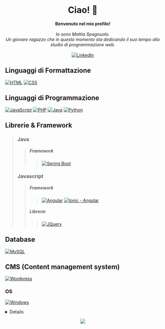 <h1 align="center">Ciao! 👋</h1>

<p align="center">
    <b>Benvenuto nel mio profilo!</b><br><br>
    <i>
        Io sono Mattia Spagnuolo.<br>
        Un giovare ragazzo che in questo momento sta dedicando 
        il suo tempo allo studio di programmazione web.<br>
    </i><br>
    <a href="https://www.linkedin.com/in/mattiasp0">
        <img src="https://img.shields.io/badge/LinkedIn-blue?style=for-the-badge&logo=linkedin" alt="LinkedIn">
    </a>
</p>

## Linguaggi di Formattazione
[![HTML](https://img.shields.io/badge/html-black?style=for-the-badge&logo=html5&color=dd4b25&logoColor=ffffff)](https://github.com/MatSpg)
[![CSS](https://img.shields.io/badge/css-black?style=for-the-badge&logo=css3&color=254bdd)](https://github.com/MatSpg)

## Linguaggi di Programmazione
[![JavaScript](https://img.shields.io/badge/javascript-black?style=for-the-badge&logo=javascript&color=ead41c&logoColor=000)](https://github.com/MatSpg)
[![PHP](https://img.shields.io/badge/php-black?style=for-the-badge&logo=php&color=7377ad&logoColor=ffffff)](https://github.com/MatSpg)
[![Java](https://img.shields.io/badge/java-black?style=for-the-badge&logo=openjdk&color=e22d2b&logoColor=ffffff)](https://github.com/MatSpg)
[![Python](https://img.shields.io/badge/python-black?style=for-the-badge&logo=python&color=f7cf44&labelColor=3470a0&logoColor=ffffff)](https://github.com/MatSpg)

## Librerie & Framework
> ### Java
>> ##### Framework
>>> [![Spring Boot](https://img.shields.io/badge/spring_boot-black?style=for-the-badge&logo=spring&color=6db33f&labelColor=ffffff)](https://github.com/MatSpg)
> ### Javascript
>> ##### Framework
>>> [![Angular](https://img.shields.io/badge/angular-black?style=for-the-badge&logo=angular&color=bd002e&labelColor=fffffff)](https://github.com/MatSpg)
>>> [![Ionic - Angular](https://img.shields.io/badge/ionic-black?style=for-the-badge&logo=ionic&color=ffffff&labelColor=3880ff)](https://github.com/MatSpg)
>> ##### Librerie
>>> [![JQuery](https://img.shields.io/badge/jquery-black?style=for-the-badge&color=0865a7&labelColor=ffffff)](https://github.com/MatSpg)

## Database
[![MySQL](https://img.shields.io/badge/mysql-black?style=for-the-badge&logo=mysql&color=dd8b19&labelColor=005e86&logoColor=ffffff)](https://github.com/MatSpg)

## CMS (Content management system)
[![Wordpress](https://img.shields.io/badge/wordpress-black?style=for-the-badge&logo=wordpress&color=1f6f93)](https://github.com/MatSpg)

### OS
[![Windows](https://img.shields.io/badge/Windows-black?style=for-the-badge&logo=Windows&color=ffffff&labelColor=0172cb)](https://github.com/MatSpg)

<details>
<p align="center">
  <a href="https://github.com/MatSpg">
    <img src="http://github-profile-summary-cards.vercel.app/api/cards/profile-details?username=MatSpg&theme=transparent" />
  </a>
  <a href="https://github.com/MatSpg">
    <img src="https://github-readme-streak-stats.herokuapp.com/?user=MatSpg&hide_border=true&card_width=338&theme=transparent" />
  </a>
  <a href="https://github.com/MatSpg">
    <img src="http://github-profile-summary-cards.vercel.app/api/cards/stats?username=MatSpg&theme=transparent" />
  </a>
  <a href="https://github.com/MatSpg">
    <img src="https://github-readme-stats.vercel.app/api/top-langs/?username=MatSpg&langs_count=10&exclude_repo=&hide=jupyter%20notebook,vim%20script,cmake,makefile,batchfile,emacs%20lisp,css,html&layout=default&card_width=699&hide_border=true&theme=transparent" />
  </a>
</p>
</details>

<p align="center">
  <a href="https://github.com/MatSpg">
    <img src="https://komarev.com/ghpvc/?username=MatSpg&color=blue&style=flat)" />
  </a>
</p>
